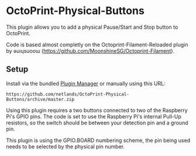 # OctoPrint-Physical-Buttons

This plugin allows you to add a physical Pause/Start and Stop button to OctoPrint.

Code is based almost completly on the Octoprint-Filament-Reloaded plugin by ǝuıɥsuooɯ (https://github.com/MoonshineSG/Octoprint-Filament).


## Setup

Install via the bundled [Plugin Manager](https://github.com/foosel/OctoPrint/wiki/Plugin:-Plugin-Manager)
or manually using this URL:

    https://github.com/netlands/OctoPrint-Physical-Buttons/archive/master.zip

Using this plugin requires a two buttons connected to two of the Raspberry Pi's GPIO pins. The code is set to use the Raspberry Pi's internal Pull-Up resistors, so the switch should be between your detection pin and a ground pin.

This plugin is using the GPIO.BOARD numbering scheme, the pin being used needs to be selected by the physical pin number.